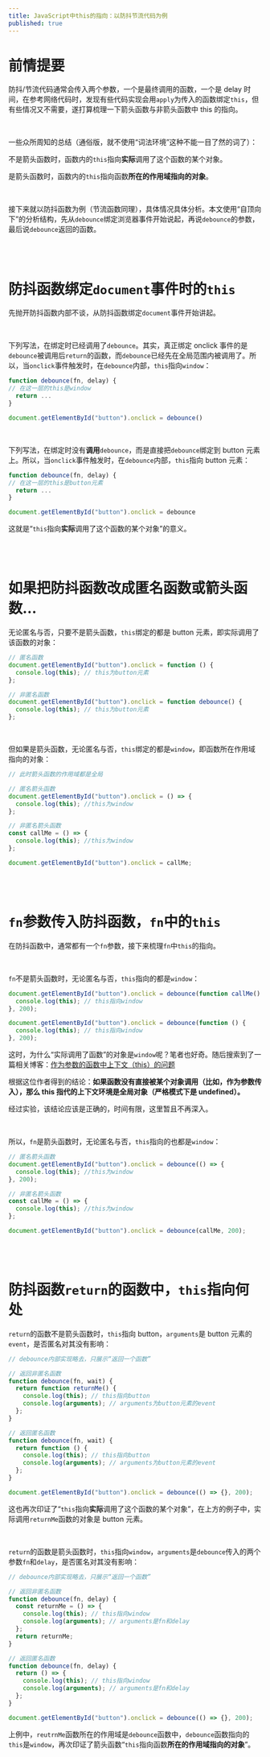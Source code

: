 ```yaml
---
title: JavaScript中this的指向：以防抖节流代码为例
published: true
---
```


# 前情提要

防抖/节流代码通常会传入两个参数，一个是最终调用的函数，一个是 delay 时间，在参考网络代码时，发现有些代码实现会用`apply`为传入的函数绑定`this`，但有些情况又不需要，遂打算梳理一下箭头函数与非箭头函数中 this 的指向。

<br />

一些众所周知的总结（通俗版，就不使用“词法环境”这种不能一目了然的词了）：

不是箭头函数时，函数内的`this`指向**实际**调用了这个函数的某个对象。

是箭头函数时，函数内的`this`指向函数**所在的作用域指向的对象**。

<br />

接下来就以防抖函数为例（节流函数同理），具体情况具体分析。本文使用“自顶向下”的分析结构，先从`debounce`绑定浏览器事件开始说起，再说`debounce`的参数，最后说`debounce`返回的函数。

<br />
<br />

# 防抖函数绑定`document`事件时的`this`

先抛开防抖函数内部不谈，从防抖函数绑定`document`事件开始讲起。

<br />

下列写法，在绑定时已经调用了`debounce`。其实，真正绑定 onclick 事件的是`debounce`被调用后`return`的函数，而`debounce`已经先在全局范围内被调用了。所以，当`onclick`事件触发时，在`debounce`内部，`this`指向`window`：

```jsx
function debounce(fn, delay) {
// 在这一层的this是window
  return ...
}

document.getElementById("button").onclick = debounce()
```

<br />

下列写法，在绑定时没有**调用**`debounce`，而是直接把`debounce`绑定到 button 元素上。所以，当`onclick`事件触发时，在`debounce`内部，`this`指向 button 元素：

```jsx
function debounce(fn, delay) {
// 在这一层的this是button元素
  return ...
}

document.getElementById("button").onclick = debounce
```

这就是“`this`指向**实际**调用了这个函数的某个对象”的意义。

<br />
<br />

# 如果把防抖函数改成匿名函数或箭头函数…

无论匿名与否，只要不是箭头函数，`this`绑定的都是 button 元素，即实际调用了该函数的对象：

```jsx
// 匿名函数
document.getElementById("button").onclick = function () {
  console.log(this); // this为button元素
};

// 非匿名函数
document.getElementById("button").onclick = function debounce() {
  console.log(this); // this为button元素
};
```

<br />

但如果是箭头函数，无论匿名与否，`this`绑定的都是`window`，即函数所在作用域指向的对象：

```jsx
// 此时箭头函数的作用域都是全局

// 匿名箭头函数
document.getElementById("button").onclick = () => {
  console.log(this); //this为window
};

// 非匿名箭头函数
const callMe = () => {
  console.log(this); //this为window
};

document.getElementById("button").onclick = callMe;
```

<br />
<br />

# `fn`参数传入防抖函数，`fn`中的`this`

在防抖函数中，通常都有一个`fn`参数，接下来梳理`fn`中`this`的指向。

<br />

`fn`不是箭头函数时，无论匿名与否，`this`指向的都是`window`：

```jsx
document.getElementById("button").onclick = debounce(function callMe() {
  console.log(this); // this指向window
}, 200);

document.getElementById("button").onclick = debounce(function () {
  console.log(this); // this指向window
}, 200);
```

这时，为什么“实际调用了函数”的对象是`window`呢？笔者也好奇。随后搜索到了一篇相关博客：[作为参数的函数中上下文（this）的问题](https://www.zjy.name/context-of-function-as-parameter/)

根据这位作者得到的结论：**如果函数没有直接被某个对象调用（比如，作为参数传入），那么 this 指代的上下文环境是全局对象（严格模式下是 undefined）。**

经过实验，该结论应该是正确的，时间有限，这里暂且不再深入。

<br />

所以，`fn`是箭头函数时，无论匿名与否，`this`指向的也都是`window`：

```jsx
// 匿名箭头函数
document.getElementById("button").onclick = debounce(() => {
  console.log(this); //this为window
}, 200);

// 非匿名箭头函数
const callMe = () => {
  console.log(this); //this为window
};

document.getElementById("button").onclick = debounce(callMe, 200);
```

<br />
<br />

# 防抖函数`return`的函数中，`this`指向何处

`return`的函数不是箭头函数时，`this`指向 button，`arguments`是 button 元素的`event`，是否匿名对其没有影响：

```jsx
// debounce内部实现略去，只展示“返回一个函数”

// 返回非匿名函数
function debounce(fn, wait) {
  return function returnMe() {
    console.log(this); // this指向button
    console.log(arguments); // arguments为button元素的event
  };
}

// 返回匿名函数
function debounce(fn, wait) {
  return function () {
    console.log(this); // this指向button
    console.log(arguments); // arguments为button元素的event
  };
}

document.getElementById("button").onclick = debounce(() => {}, 200);
```

这也再次印证了“`this`指向**实际**调用了这个函数的某个对象”，在上方的例子中，实际调用`returnMe`函数的对象是 button 元素。

<br />

`return`的函数是箭头函数时，`this`指向`window`，`arguments`是`debounce`传入的两个参数`fn`和`delay`，是否匿名对其没有影响：

```jsx
// debounce内部实现略去，只展示“返回一个函数”

// 返回非匿名函数
function debounce(fn, delay) {
  const returnMe = () => {
    console.log(this); // this指向window
    console.log(arguments); // arguments是fn和delay
  };
  return returnMe;
}

// 返回匿名函数
function debounce(fn, delay) {
  return () => {
    console.log(this); // this指向window
    console.log(arguments); // arguments是fn和delay
  };
}

document.getElementById("button").onclick = debounce(() => {}, 200);
```

上例中，`reutrnMe`函数所在的作用域是`debounce`函数中，`debounce`函数指向的`this`是`window`，再次印证了箭头函数“`this`指向函数**所在的作用域指向的对象**”。
